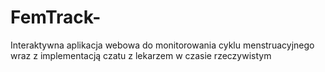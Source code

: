 # FemTrack-
Interaktywna aplikacja webowa do monitorowania cyklu menstruacyjnego wraz z implementacją czatu z lekarzem w czasie rzeczywistym
